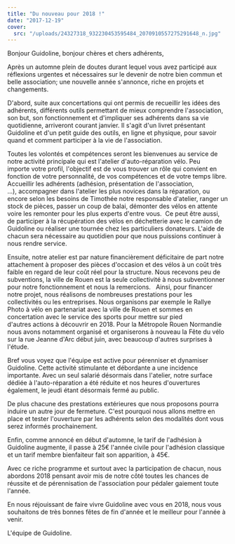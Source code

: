 ```yaml
---
title: "Du nouveau pour 2018 !"
date: "2017-12-19"
cover:
  src: "/uploads/24327318_932230453595484_2070910557275291648_n.jpg"
---
```


Bonjour Guidoline, bonjour chères et chers adhérents,

Après un automne plein de doutes durant lequel vous avez participé aux réflexions urgentes et nécessaires sur le devenir de notre bien commun et belle association; une nouvelle année s'annonce, riche en projets et changements.

D'abord, suite aux concertations qui ont permis de recueillir les idées des adhérents, différents outils permettant de mieux comprendre l'association, son but, son fonctionnement et d'impliquer ses adhérents dans sa vie quotidienne, arriveront courant janvier. Il s'agit d'un livret présentant Guidoline et d'un petit guide des outils, en ligne et physique, pour savoir quand et comment participer à la vie de l'association.

Toutes les volontés et compétences seront les bienvenues au service de notre activité principale qui est l'atelier d'auto-réparation vélo. Peu importe votre profil, l'objectif est de vous trouver un rôle qui convient en fonction de votre personnalité, de vos compétences et de votre temps libre. Accueillir les adhérents (adhésion, présentation de l'association, ...), accompagner dans l'atelier les plus novices dans la réparation, ou encore selon les besoins de Timothée notre responsable d'atelier, ranger un stock de pièces, passer un coup de balai, démonter des vélos en attente voire les remonter pour les plus experts d'entre vous.  Ce peut être aussi, de participer à la récupération des vélos en déchetterie avec le camion de Guidoline ou réaliser une tournée chez les particuliers donateurs. L'aide de chacun sera nécessaire au quotidien pour que nous puissions continuer à nous rendre service.

Ensuite, notre atelier est par nature financièrement déficitaire de part notre attachement à proposer des pièces d'occasion et des vélos à un coût très faible en regard de leur coût réel pour la structure. Nous recevons peu de subventions, la ville de Rouen est la seule collectivité à nous subventionner pour notre fonctionnement et nous la remercions.   Ainsi, pour financer notre projet, nous réalisons de nombreuses prestations pour les collectivités ou les entreprises. Nous organisons par exemple le Rallye Photo à vélo en partenariat avec la ville de Rouen et sommes en concertation avec le service des sports pour mettre sur pied d'autres actions à découvrir en 2018. Pour la Métropole Rouen Normandie nous avons notamment organisé et organiserons à nouveau la Fête du vélo sur la rue Jeanne d'Arc début juin, avec beaucoup d'autres surprises à l'étude.

Bref vous voyez que l'équipe est active pour pérenniser et dynamiser Guidoline. Cette activité stimulante et débordante a une incidence importante. Avec un seul salarié désormais dans l'atelier, notre surface dédiée à l'auto-réparation a été réduite et nos heures d'ouvertures également, le jeudi étant désormais fermé au public.

De plus chacune des prestations extérieures que nous proposons pourra induire un autre jour de fermeture. C'est pourquoi nous allons mettre en place et tester l'ouverture par les adhérents selon des modalités dont vous serez informés prochainement.

Enfin, comme annoncé en début d'automne, le tarif de l'adhésion à Guidoline augmente, il passe à 25€ l'année civile pour l'adhésion classique et un tarif membre bienfaiteur fait son apparition, à 45€.

Avec ce riche programme et surtout avec la participation de chacun, nous abordons 2018 pensant avoir mis de notre côté toutes les chances de réussite et de pérennisation de l'association pour pédaler gaiement toute l'année.

En nous réjouissant de faire vivre Guidoline avec vous en 2018, nous vous souhaitons de très bonnes fêtes de fin d'année et le meilleur pour l'année à venir.

L'équipe de Guidoline.
